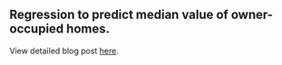 ## Regression to predict median value of owner-occupied homes.
View detailed blog post [here](https://pratyakshajha.github.io/blogs/Regression%20by%20Random%20Forest.html).

